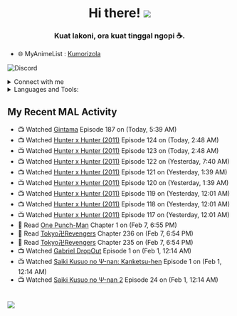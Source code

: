 <h1 align="center">Hi there! <img src="https://media.giphy.com/media/hvRJCLFzcasrR4ia7z/giphy.gif" width="25px"> </h1>
<h3 align="center">Kuat lakoni, ora kuat tinggal ngopi ☕.</h3>

- 🌐 MyAnimeList : [Kumorizola](https://myanimelist.net/animelist/Kumorizola)

![Discord](https://discord.c99.nl/widget/theme-3/761213268009943051.png)
<details>
      <summary>Connect with me</summary>
    <p align="left">
        <a href="https://www.facebook.com/kumori.hartley.1" target="blank"><img align="center"
                src="https://raw.githubusercontent.com/rahuldkjain/github-profile-readme-generator/master/src/images/icons/Social/facebook.svg"
                alt="kumori hartley" height="30" width="40" /></a>
        <a href="https://www.instagram.com/kumorizola/" target="blank"><img align="center"
                src="https://raw.githubusercontent.com/rahuldkjain/github-profile-readme-generator/master/src/images/icons/Social/instagram.svg"
                alt="kumorizola" height="30" width="40" /></a>
        <a href="https://discord.com" target="blank"><img align="center"
                src="https://raw.githubusercontent.com/rahuldkjain/github-profile-readme-generator/master/src/images/icons/Social/discord.svg"
                alt="Kumori#5882" height="30" width="40" /></a>
    </p>
</details>

<details>
    <summary align="left">Languages and Tools:</summary>
<p align="left">
      <a href="https://www.w3schools.com/css/" target="_blank">
        <img src="https://raw.githubusercontent.com/devicons/devicon/master/icons/css3/css3-original-wordmark.svg"
            alt="css3" width="40" height="40" /> </a> <a href="https://www.w3.org/html/" target="_blank"> <img
            src="https://raw.githubusercontent.com/devicons/devicon/master/icons/html5/html5-original-wordmark.svg"
            alt="html5" width="40" height="40" /> </a> <a href="https://www.java.com" target="_blank"> <img
            src="https://raw.githubusercontent.com/devicons/devicon/master/icons/java/java-original.svg" alt="java"
            width="40" height="40" /> </a> <a href="https://developer.mozilla.org/en-US/docs/Web/JavaScript"
            target="_blank"> <img
            src="https://raw.githubusercontent.com/devicons/devicon/master/icons/javascript/javascript-original.svg"
            alt="javascript" width="40" height="40" /> </a> <a href="https://nodejs.org" target="_blank"> <img
            src="https://raw.githubusercontent.com/devicons/devicon/master/icons/nodejs/nodejs-original-wordmark.svg"
            alt="nodejs" width="40" height="40" /> </a> <a href="https://www.python.org" target="_blank"> <img
            src="https://raw.githubusercontent.com/devicons/devicon/master/icons/python/python-original.svg"
            alt="python" width="40" height="40" /> </a> <a href="https://www.typescriptlang.org/" target="_blank"> <img
            src="https://raw.githubusercontent.com/devicons/devicon/master/icons/typescript/typescript-original.svg" 
            alt="typescript" width="40" height="40" /> </a> <a href="https://www.photoshop.com/en" target="_blank"> <img
            src="https://upload.wikimedia.org/wikipedia/commons/a/af/Adobe_Photoshop_CC_icon.svg" alt="photoshop" width="40" height="40"/> </a>
            <a href="https://www.adobe.com/products/premiere.html" target="_blank"> <img
            src="https://upload.wikimedia.org/wikipedia/commons/4/40/Adobe_Premiere_Pro_CC_icon.svg" alt="Premiere pro" width="40" height="40"/> </a>
            <a href="https://www.adobe.com/in/products/illustrator.html" target="_blank"> <img 
            src="https://upload.wikimedia.org/wikipedia/commons/f/fb/Adobe_Illustrator_CC_icon.svg" alt="illustrator" width="40" height="40"/> </a>
      
 </details>
 
 <h2> My Recent MAL Activity</h2>
<!-- MAL_ACTIVITY:start -->

- 📺 Watched [Gintama](https://MyAnimeList.net/anime.php?id=918) Episode 187 on (Today, 5:39 AM)
- 📺 Watched [Hunter x Hunter (2011)](https://MyAnimeList.net/anime.php?id=11061) Episode 124 on (Today, 2:48 AM)
- 📺 Watched [Hunter x Hunter (2011)](https://MyAnimeList.net/anime.php?id=11061) Episode 123 on (Today, 2:48 AM)
- 📺 Watched [Hunter x Hunter (2011)](https://MyAnimeList.net/anime.php?id=11061) Episode 122 on (Yesterday, 7:40 AM)
- 📺 Watched [Hunter x Hunter (2011)](https://MyAnimeList.net/anime.php?id=11061) Episode 121 on (Yesterday, 1:39 AM)
- 📺 Watched [Hunter x Hunter (2011)](https://MyAnimeList.net/anime.php?id=11061) Episode 120 on (Yesterday, 1:39 AM)
- 📺 Watched [Hunter x Hunter (2011)](https://MyAnimeList.net/anime.php?id=11061) Episode 119 on (Yesterday, 12:01 AM)
- 📺 Watched [Hunter x Hunter (2011)](https://MyAnimeList.net/anime.php?id=11061) Episode 118 on (Yesterday, 12:01 AM)
- 📺 Watched [Hunter x Hunter (2011)](https://MyAnimeList.net/anime.php?id=11061) Episode 117 on (Yesterday, 12:01 AM)
- 📖 Read [One Punch-Man](https://MyAnimeList.net/manga.php?id=44347) Chapter 1 on (Feb 7, 6:55 PM)
- 📖 Read [Tokyo卍Revengers](https://MyAnimeList.net/manga.php?id=104565) Chapter 236 on (Feb 7, 6:54 PM)
- 📖 Read [Tokyo卍Revengers](https://MyAnimeList.net/manga.php?id=104565) Chapter 235 on (Feb 7, 6:54 PM)
- 📺 Watched [Gabriel DropOut](https://MyAnimeList.net/anime.php?id=33731) Episode 1 on (Feb 1, 12:14 AM)
- 📺 Watched [Saiki Kusuo no Ψ-nan: Kanketsu-hen](https://MyAnimeList.net/anime.php?id=38249) Episode 1 on (Feb 1, 12:14 AM)
- 📺 Watched [Saiki Kusuo no Ψ-nan 2](https://MyAnimeList.net/anime.php?id=34612) Episode 24 on (Feb 1, 12:14 AM)

<!-- MAL_ACTIVITY:end -->

  
<h2 align="left"> <img src="https://media.discordapp.net/attachments/918405470073520168/919220018355523584/ezgif.com-gif-maker_1.gif">
